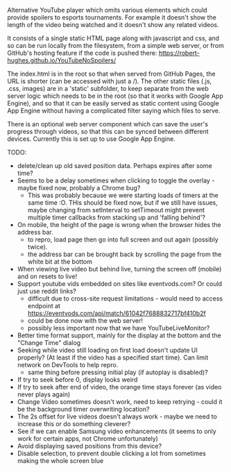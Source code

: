 Alternative YouTube player which omits various elements which could provide spoilers to esports tournaments.
For example it doesn't show the length of the video being watched and it doesn't show any related videos.

It consists of a single static HTML page along with javascript and css, and so can be run locally from the filesystem,
from a simple web server, or from GitHub's hosting feature if the code is pushed there: https://robert-hughes.github.io/YouTubeNoSpoilers/

The index.html is in the root so that when served from GitHub Pages, the URL is shorter (can be accessed with just a /). 
The other static files (.js, .css, images) are in a 'static' subfolder, to keep separate from the web
server logic which needs to be in the root (so that it works with Google App Engine), and so that it can be 
easily served as static content using Google App Engine without having a complicated filter saying
which files to serve.

There is an optional web server component which can save the user's progress through videos, so that this can be 
synced between different devices. Currently this is set up to use Google App Engine.

TODO:

* delete/clean up old saved position data. Perhaps expires after some time?
* Seems to be a delay sometimes when clicking to toggle the overlay - maybe fixed now, probably a Chrome bug?
    * This was probably because we were starting loads of timers at the same time :O. THis should be fixed now, but if we still have issues, maybe changing from
      setInterval to setTimeout might prevent multiple timer callbacks from stacking up and 'falling behind'?
* On mobile, the height of the page is wrong when the browser hides the address bar.
    - to repro, load page then go into full screen and out again (possibly twice). 
    - the address bar can be brought back by scrolling the page from the white bit at the bottom
* When viewing live video but behind live, turning the screen off (mobile) and on resets to live!
* Support youtube vids embedded on sites like eventvods.com? Or could just use reddit links?
    - difficult due to cross-site request limitations - would need to access endpoint at https://eventvods.com/api/match/61042f7688832717bf410b2f
    - could be done now with the web server!
    - possibly less important now that we have YouTubeLiveMonitor?
* Better time format support, mainly for the display at the bottom and the "Change Time" dialog
* Seeking while video still loading on first load doesn't update UI properly? (At least if the video has a specified start time). Can limit network on DevTools to help repro.
   - same thing before pressing initial play (if autoplay is disabled)?
* If try to seek before 0, display looks weird
* If try to seek after end of video, the orange time stays forever (as video never plays again)
* Change Video sometimes doesn't work, need to keep retrying - could it be the background timer overwriting location?
* The 2s offset for live videos doesn't always work - maybe we need to increase this or do something cleverer?
* See if we can enable Samsung video enhancements (it seems to only work for certain apps, not Chrome unfortunately)
* Avoid displaying saved positions from this device?
* Disable selection, to prevent double clicking a lot from sometimes making the whole screen blue